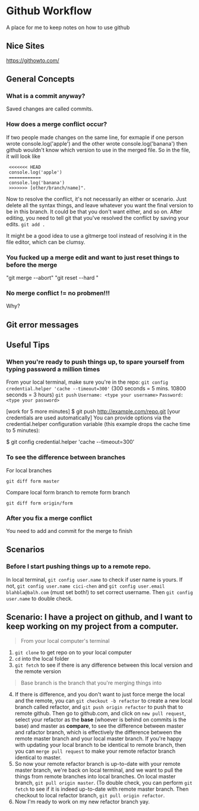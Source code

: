 # Github Workflow
A place for me to keep notes on how to use github

## Nice Sites
https://githowto.com/

## General Concepts

### What is a commit anyway?
Saved changes are called commits.



### How does a merge conflict occur?
If two people made changes on the same line, for exmaple if one person wrote console.log('apple') and the other wrote console.log('banana') then github wouldn't know which version to use in the merged file. So in the file, it will look like
```
 <<<<<<< HEAD
 console.log('apple')
 ============
 console.log('banana')
 >>>>>>> [other/branch/name]".
```
Now to resolve the conflict, it's not necessarily an either or scenario. Just delete all the syntax things, and leave whatever you want the final version to be in this branch. It could be that you don't want either, and so on.
After editing, you need to tell git that you've resolved the conflict by saving your edits. `git add .`

It might be a good idea to use a gitmerge tool instead of resolving it in the file editor, which can be clumsy.

### You fucked up a merge edit and want to just reset things to before the merge
 "git merge --abort" 
 "git reset --hard "

### No merge conflict != no probmen!!!
Why?

## Git error messages

### 

## Useful Tips

### When you're ready to push things up, to spare yourself from typing password a million times
From your local terminal, make sure you're in the repo:
`git config credential.helper 'cache --timeout=300'`
(300 seconds = 5 mins. 10800 seconds = 3 hours)
`git push`
`Username: <type your username>`
`Password: <type your password>`

[work for 5 more minutes]
$ git push http://example.com/repo.git
[your credentials are used automatically]
You can provide options via the credential.helper configuration variable (this example drops the cache time to 5 minutes):

$ git config credential.helper 'cache --timeout=300'

### To see the difference between branches
For local branches
```
git diff form master
```
Compare local form branch to remote form branch
```
git diff form origin/form
```

### After you fix a merge conflict
You need to add and commit for the merge to finish


## Scenarios

### Before I start pushing things up to a remote repo. 
In local terminal, `git config user.name` to check if user name is yours. If not, `git config user.name cici-chen` and `git config user.email blahbla@balh.com` (must set both!) to set correct username. Then `git config user.name` to double check.  

## Scenario: I have a project on github, and I want to keep working on my project from a computer.
> From your local computer's terminal
1. `git clone` to get repo on to your local computer
2. `cd` into the local folder
3. `git fetch` to see if there is any difference between this local version and the remote version
> Base branch is the branch that you're merging things into
4. If there is difference, and you don't want to just force merge the local and the remote, you can `git checkout -b refactor` to create a new local branch called refactor, and `git push origin refactor` to push that to remote github. Then go to github.com, and click on `new pull request`, select your refactor as the **base** (whoever is behind on commits is the base) and master as **compare**, to see the difference between master and rafactor branch, which is effectively the difference between the remote master branch and your local master branch. If you're happy with updating your local branch to be identical to remote branch, then you can `merge pull request` to make your remote refactor branch identical to master.
5. So now your remote refactor branch is up-to-date with your remote master branch, we're back on local terminal, and we want to pull the things from remote branches into local branches. On local master branch, `git pull origin master`. (To double check, you can perform `git fetch` to see if it is indeed up-to-date with remote master branch. Then checkout to local refactor branch, `git pull origin refactor`. 
6. Now I'm ready to work on my new refactor branch yay.

